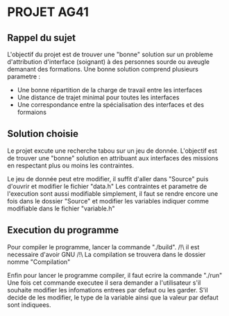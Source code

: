 PROJET AG41
===========

Rappel du sujet
---------------

L'objectif du projet est de trouver une "bonne" solution sur un probleme d'attribution d'interface (soignant) à des personnes sourde ou aveugle demanant des formations. Une bonne solution comprend plusieurs parametre :
* Une bonne répartition de la charge de travail entre les interfaces
* Une distance de trajet minimal pour toutes les interfaces
* Une correspondance entre la spécialisation des interfaces et des formaions

Solution choisie
----------------

Le projet excute une recherche tabou sur un jeu de donnée. L'objectif est de trouver une "bonne" solution en attribuant aux interfaces des missions en respectant plus ou moins les contraintes.

Le jeu de donnée peut etre modifier, il suffit d'aller dans "Source" puis d'ouvrir et modifier le fichier "data.h"
Les contraintes et parametre de l'execution sont aussi modifiable simplement, il faut se rendre encore une fois dans le dossier "Source" et modifier les variables indiquer comme modifiable dans le fichier "variable.h"

Execution du programme
----------------------

Pour compiler le programme, lancer la commande "./build". /!\ il est necessaire d'avoir GNU /!\\
La compilation se trouvera dans le dossier nomme "Compilation"

Enfin pour lancer le programme compiler, il faut ecrire la commande "./run"
Une fois cet commande executee il sera demander a l'utilisateur s'il souhaite modifier les infomations entrees par defaut ou les garder.
S'il decide de les modifier, le type de la variable ainsi que la valeur par defaut sont indiquees.
